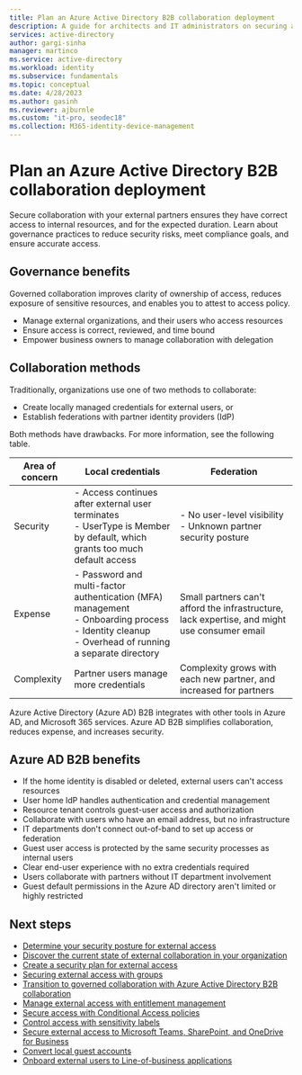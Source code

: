 ```yaml
---
title: Plan an Azure Active Directory B2B collaboration deployment
description: A guide for architects and IT administrators on securing and governing external access to internal resources 
services: active-directory
author: gargi-sinha
manager: martinco
ms.service: active-directory
ms.workload: identity
ms.subservice: fundamentals
ms.topic: conceptual
ms.date: 4/28/2023
ms.author: gasinh
ms.reviewer: ajburnle
ms.custom: "it-pro, seodec18"
ms.collection: M365-identity-device-management
---
```


# Plan an Azure Active Directory B2B collaboration deployment

Secure collaboration with your external partners ensures they have correct access to internal resources, and for the expected duration. Learn about governance practices to reduce security risks, meet compliance goals, and ensure accurate access.

## Governance benefits

Governed collaboration improves clarity of ownership of access, reduces exposure of sensitive resources, and enables you to attest to access policy.

* Manage external organizations, and their users who access resources
* Ensure access is correct, reviewed, and time bound
* Empower business owners to manage collaboration with delegation 

## Collaboration methods

Traditionally, organizations use one of two methods to collaborate:

* Create locally managed credentials for external users, or
* Establish federations with partner identity providers (IdP)

Both methods have drawbacks. For more information, see the following table.

| Area of concern | Local credentials | Federation |
|----|---|---|
| Security | - Access continues after external user terminates<br> - UserType is Member by default, which grants too much default access | - No user-level visibility  <br> - Unknown partner security posture|
| Expense | - Password and multi-factor authentication (MFA) management<br> - Onboarding process<br> - Identity cleanup<br> - Overhead of running a separate directory | Small partners can't afford the infrastructure, lack expertise, and might use consumer email|
| Complexity | Partner users manage more credentials | Complexity grows with each new partner, and increased for partners|

Azure Active Directory (Azure AD) B2B integrates with other tools in Azure AD, and Microsoft 365 services. Azure AD B2B simplifies collaboration, reduces expense, and increases security. 

## Azure AD B2B benefits

- If the home identity is disabled or deleted, external users can't access resources
- User home IdP handles authentication and credential management
- Resource tenant controls guest-user access and authorization
- Collaborate with users who have an email address, but no infrastructure
- IT departments don't connect out-of-band to set up access or federation
- Guest user access is protected by the same security processes as internal users
- Clear end-user experience with no extra credentials required
- Users collaborate with partners without IT department involvement
- Guest default permissions in the Azure AD directory aren't limited or highly restricted

## Next steps

* [Determine your security posture for external access](1-secure-access-posture.md)
* [Discover the current state of external collaboration in your organization](2-secure-access-current-state.md)
* [Create a security plan for external access](3-secure-access-plan.md)
* [Securing external access with groups](4-secure-access-groups.md)
* [Transition to governed collaboration with Azure Active Directory B2B collaboration](5-secure-access-b2b.md)
* [Manage external access with entitlement management](6-secure-access-entitlement-managment.md)
* [Secure access with Conditional Access policies](7-secure-access-conditional-access.md)
* [Control access with sensitivity labels](8-secure-access-sensitivity-labels.md)
* [Secure external access to Microsoft Teams, SharePoint, and OneDrive for Business](9-secure-access-teams-sharepoint.md)
* [Convert local guest accounts](10-secure-local-guest.md)
* [Onboard external users to Line-of-business applications](11-external-use-onboarding.md)

